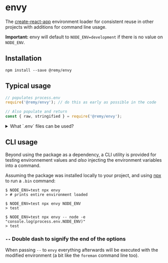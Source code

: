 # envy

The [create-react-app](https://github.com/facebookincubator/create-react-app) environment loader for consistent reuse in other projects with additions for command line usage.

**Important:** envy will default to `NODE_ENV=development` if there is no value on `NODE_ENV`.

## Installation

```
npm install --save @remy/envy
```

## Typical usage

```js
// populates process.env
require('@remy/envy'); // do this as early as possible in the code

// Also populate and return
const { raw, stringified } = require('@remy/envy');
```

<details><summary>What `.env` files can be used?</summary>

* `.env`: Default.
* `.env.local`: Local overrides. **This file is loaded for all environments except test.**
* `.env.development`, `.env.test`, `.env.production`: Environment-specific settings.
* `.env.development.local`, `.env.test.local`, `.env.production.local`: Local overrides of environment-specific settings.

Files on the left have more priority than files on the right:

* `npm start`: `.env.development.local`, `.env.development`, `.env.local`, `.env`
* `npm run build`: `.env.production.local`, `.env.production`, `.env.local`, `.env`
* `npm test`: `.env.test.local`, `.env.test`, `.env` (note `.env.local` is missing)

These variables will act as the defaults if the machine does not explicitly set them.

Please refer to the [dotenv documentation](https://github.com/motdotla/dotenv) for more details.

>Note: If you are defining environment variables for development, your CI and/or hosting platform will most likely need
these defined as well. Consult their documentation how to do this. For example, see the documentation for [Travis CI](https://docs.travis-ci.com/user/environment-variables/) or [Heroku](https://devcenter.heroku.com/articles/config-vars).

</details>

## CLI usage

Beyond using the package as a dependency, a CLI utility is provided for testing environnement values and _also_ injecting the environment variables into a command.

Assuming the package was installed locally to your project, and using [npx](https://www.npmjs.com/package/npx) to run a `.bin` command:

```shell
$ NODE_ENV=test npx envy
> # prints entire environment loaded

$ NODE_ENV=test npx envy NODE_ENV
> test

$ NODE_ENV=test npx envy -- node -e "console.log(process.env.NODE_ENV)"
> test
```

### `--` Double dash to signify the end of the options

When passing `--` to `envy` everything afterwards will be executed with the modified environment (a bit like the `foreman` command line too).
